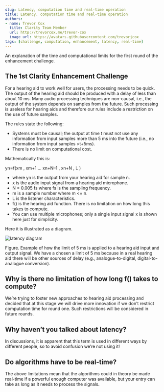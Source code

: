 ```yaml
---
slug: Latency, computation time and real-time operation
title: Latency, computation time and real-time operation
authors: 
- name: Trevor Cox
  title: Clarity Team Member
  url: http://trevorcox.me/trevor-cox
  image_url: https://avatars.githubusercontent.com/trevorjcox
tags: [challenge, computation, enhancement, latency, real-time]
---
```




An explanation of the time and computational limits for the first round of the enhancement challenge.

## The 1st Clarity Enhancement Challenge

For a hearing aid to work well for users, the processing needs to be quick. The output of the hearing aid should be produced with a delay of less than about 10 ms. Many audio processing techniques are non-causal, i.e., the output of the system depends on samples from the future. Such processing is useless for hearing aids and therefore our rules include a restriction on the use of future samples.

The rules state the following:

- Systems must be causal; the output at time t must not use any information from input samples more than 5 ms into the future (i.e., no information from input samples >t+5ms).
- There is no limit on computational cost.

<!--truncate-->

Mathematically this is:

yn=f(xm , xm+1 ... xn+N–1 , xn+N , L )

- where yn is the output from your hearing aid for sample n.
- x is the audio input signal from a hearing aid microphone.
- N = 0.005 fs where fs is the sampling frequency.
- m is a sample number where m <= n.
- L is the listener characteristics.
- f() is the hearing aid function. There is no limitation on how long this takes to compute.
- You can use multiple microphones; only a single input signal x is shown here just for simplicity.

Here it is illustrated as a diagram.

![latency diagram](/img/latency_diagram-1.png)

Figure. Example of how the limit of 5 ms is applied to a hearing aid input and output signal.
We have a chosen a limit of 5 ms because in a real hearing aid there will be other sources of delay (e.g., analogue-to-digital, digital-to-analogue conversion).

## Why is there no limitation of how long f() takes to compute?

We’re trying to foster new approaches to hearing aid processing and decided that at this stage we will drive more innovation if we don’t restrict computation time for round one. Such restrictions will be considered in future rounds.

## Why haven’t you talked about latency?

In discussions, it is apparent that this term is used in different ways by different people, so to avoid confusion we’re not using it!

## Do algorithms have to be real-time?

The above limitations mean that the algorithms could in theory be made real-time if a powerful enough computer was available, but your entry can take as long as it needs to process the signals.
